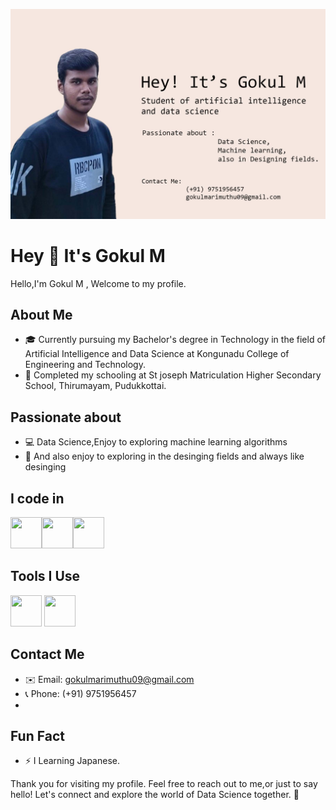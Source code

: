 ![logo](https://github.com/gokulm19/gokulm19/blob/a2452f2b34deb12c57b8b94c7f5b9e00a1f1367a/Banner.jpg)
# Hey 👋 It's Gokul M

Hello,I'm Gokul M , Welcome to my profile. 

## About Me
- 🎓 Currently pursuing my Bachelor's degree in Technology in the field of Artificial Intelligence and Data Science at Kongunadu College of Engineering and Technology.
- 🏫 Completed my schooling at St joseph Matriculation Higher Secondary School, Thirumayam, Pudukkottai.

## Passionate about
- 💻 Data Science,Enjoy to exploring machine learning algorithms
- 🤔 And also enjoy to exploring in the desinging fields and always like desinging


## I code in
<img height="50" width="50" src="https://img.icons8.com/color/48/000000/python.png" /><img height="50" width="50" src="https://img.icons8.com/color/48/000000/c-programming.png" /><img height="50" width="50" src="https://img.icons8.com/color/48/000000/java-coffee-cup-logo.png" />

## Tools I Use
<img height="50" width="50" src="https://img.icons8.com/doodle/48/000000/adobe-photoshop.png"/> <img height="50" width="50" src="https://img.icons8.com/color/48/000000/figma--v1.png"/>

## Contact Me
- ✉️ Email: gokulmarimuthu09@gmail.com
- 📞 Phone: (+91) 9751956457
- 
## Fun Fact
- ⚡ I Learning Japanese.

Thank you for visiting my profile.
Feel free to reach out to me,or just to say hello! Let's connect and explore the world of Data Science together. 🚀
